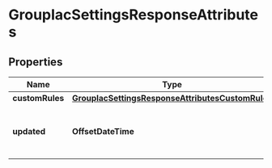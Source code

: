

# GroupIacSettingsResponseAttributes


## Properties

| Name | Type | Description | Notes |
|------------ | ------------- | ------------- | -------------|
|**customRules** | [**GroupIacSettingsResponseAttributesCustomRules**](GroupIacSettingsResponseAttributesCustomRules.md) |  |  [optional] |
|**updated** | **OffsetDateTime** | The last time the settings were updated. |  [optional] |



